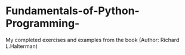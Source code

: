 # Fundamentals-of-Python-Programming-
My completed exercises and examples from the book (Author: Richard L.Halterman)
